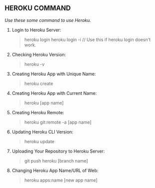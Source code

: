 ## **HEROKU COMMAND**
*Use these some command to use Heroku.*
1. Login to Heroku Server:
    > heroku login
    > heroku login -i // Use this if heroku login doesn't work.
2. Checking Heroku Version:
    > heroku -v
3. Creating Heroku App with Unique Name:
    > heroku create
4. Creating Heroku App with Current Name:
    > heroku [app name]
5. Creating Heroku Remote:
    > heroku git:remote -a [app name]
6. Updating Heroku CLI Version:
    > heroku update
7. Uploading Your Repository to Heroku Server:
    > git push heroku [branch name]
8. Changing Heroku App Name/URL of Web:
    > heroku apps:name [new app name]
